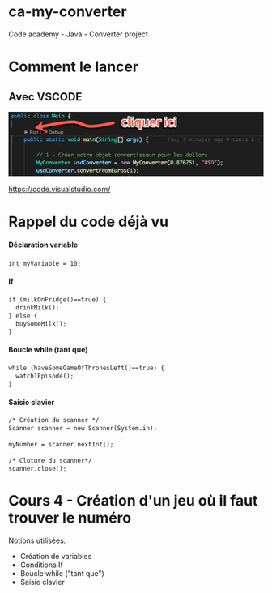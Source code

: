 # ca-my-converter

Code academy - Java - Converter project

# Comment le lancer

## Avec VSCODE

![alt lancement vscode](./documentation/how-to-run.png)

https://code.visualstudio.com/

# Rappel du code déjà vu

#### Déclaration variable

`int myVariable = 10;`

#### If

```
if (milkOnFridge()==true) {
  drinkMilk();
} else {
  buySomeMilk();
}
```

#### Boucle while (tant que)

```
while (haveSomeGameOfThronesLeft()==true) {
  watch1Episode();
}
```

#### Saisie clavier

```
/* Création du scanner */
Scanner scanner = new Scanner(System.in);

myNumber = scanner.nextInt();

/* Cloture du scanner*/
scanner.close();
```

# Cours 4 - Création d'un jeu où il faut trouver le numéro

Notions utilisées:

- Création de variables
- Conditions If
- Boucle while ("tant que")
- Saisie clavier
